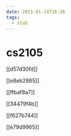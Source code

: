 ```yaml
---
date: 2021-01-14T16:26
tags: 
  - stub
---
```


# cs2105

[[d57d30fd]]

[[e8eb2885]]

[[ffbaf8a7]]

[[34479f4b]]

[[f627b744]]

[[e79d9965]]
